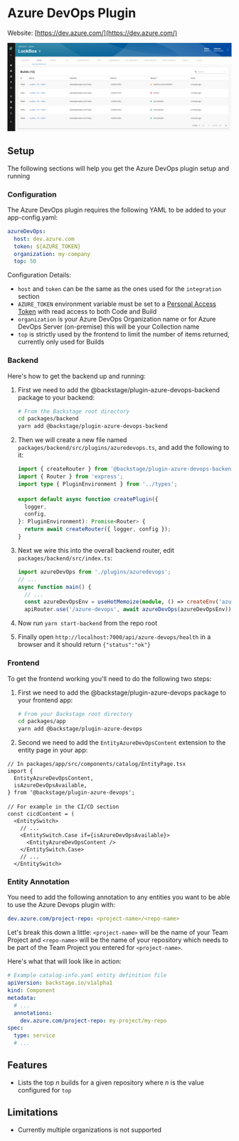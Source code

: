 # Azure DevOps Plugin

Website: [https://dev.azure.com/](https://dev.azure.com/)

![Azure DevOps Builds Example](./doc/azure-devops-builds.png)

## Setup

The following sections will help you get the Azure DevOps plugin setup and running

### Configuration

The Azure DevOps plugin requires the following YAML to be added to your app-config.yaml:

```yaml
azureDevOps:
  host: dev.azure.com
  token: ${AZURE_TOKEN}
  organization: my-company
  top: 50
```

Configuration Details:

- `host` and `token` can be the same as the ones used for the `integration` section
- `AZURE_TOKEN` environment variable must be set to a [Personal Access Token](https://docs.microsoft.com/en-us/azure/devops/organizations/accounts/use-personal-access-tokens-to-authenticate?view=azure-devops&tabs=preview-page) with read access to both Code and Build
- `organization` is your Azure DevOps Organization name or for Azure DevOps Server (on-premise) this will be your Collection name
- `top` is strictly used by the frontend to limit the number of items returned, currently only used for Builds

### Backend

Here's how to get the backend up and running:

1. First we need to add the @backstage/plugin-azure-devops-backend package to your backend:

   ```sh
   # From the Backstage root directory
   cd packages/backend
   yarn add @backstage/plugin-azure-devops-backend
   ```

2. Then we will create a new file named `packages/backend/src/plugins/azuredevops.ts`, and add the
   following to it:

   ```ts
   import { createRouter } from '@backstage/plugin-azure-devops-backend';
   import { Router } from 'express';
   import type { PluginEnvironment } from '../types';

   export default async function createPlugin({
     logger,
     config,
   }: PluginEnvironment): Promise<Router> {
     return await createRouter({ logger, config });
   }
   ```

3. Next we wire this into the overall backend router, edit `packages/backend/src/index.ts`:

   ```ts
   import azureDevOps from './plugins/azuredevops';
   // ...
   async function main() {
     // ...
     const azureDevOpsEnv = useHotMemoize(module, () => createEnv('azure-devops'));
     apiRouter.use('/azure-devops', await azureDevOps(azureDevOpsEnv));
   ```

4. Now run `yarn start-backend` from the repo root
5. Finally open `http://localhost:7000/api/azure-devops/health` in a browser and it should return `{"status":"ok"}`

### Frontend

To get the frontend working you'll need to do the following two steps:

1. First we need to add the @backstage/plugin-azure-devops package to your frontend app:

   ```bash
   # From your Backstage root directory
   cd packages/app
   yarn add @backstage/plugin-azure-devops
   ```

2. Second we need to add the `EntityAzureDevOpsContent` extension to the entity page in your app:

```tsx
// In packages/app/src/components/catalog/EntityPage.tsx
import {
  EntityAzureDevOpsContent,
  isAzureDevOpsAvailable,
} from '@backstage/plugin-azure-devops';

// For example in the CI/CD section
const cicdContent = (
  <EntitySwitch>
    // ...
    <EntitySwitch.Case if={isAzureDevOpsAvailable}>
      <EntityAzureDevOpsContent />
    </EntitySwitch.Case>
    // ...
  </EntitySwitch>
```

### Entity Annotation

You need to add the following annotation to any entities you want to be able to use the Azure Devops plugin with:

```yaml
dev.azure.com/project-repo: <project-name>/<repo-name>
```

Let's break this down a little: `<project-name>` will be the name of your Team Project and `<repo-name>` will be the name of your repository which needs to be part of the Team Project you entered for `<project-name>`.

Here's what that will look like in action:

```yaml
# Example catalog-info.yaml entity definition file
apiVersion: backstage.io/v1alpha1
kind: Component
metadata:
  # ...
  annotations:
    dev.azure.com/project-repo: my-project/my-repo
spec:
  type: service
  # ...
```

## Features

- Lists the top _n_ builds for a given repository where _n_ is the value configured for `top`

## Limitations

- Currently multiple organizations is not supported
